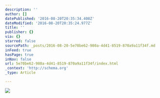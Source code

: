 ```yaml
---
description: ''
author: []
datePublished: '2016-08-20T20:35:34.408Z'
dateModified: '2016-08-20T20:35:24.977Z'
title: ''
publisher: {}
via: {}
starred: false
sourcePath: _posts/2016-08-20-5e70be62-980a-4d41-8519-870a9a11f34f.md
inFeed: true
hasPage: true
inNav: false
url: 5e70be62-980a-4d41-8519-870a9a11f34f/index.html
_context: 'http://schema.org'
_type: Article

---
```

![](https://the-grid-user-content.s3-us-west-2.amazonaws.com/39296f87-31e1-4d2b-b58d-fb10a01518cb.jpg)